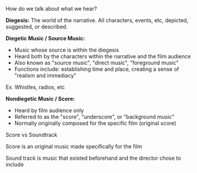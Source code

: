 How do we talk about what we hear?

**Diegesis:** The world of the narrative. All characters, events, etc, depicted, suggested, or described.

**Diegetic Music / Source Music:**
- Music whose source is within the diegesis
- Heard both by the characters within the narrative and the film audience
- Also known as "source music", "direct music", "foreground music"
- Functions include: establishing time and place, creating a sense of "realism and immediacy"

Ex. Whistles, radios, etc

**Nondiegetic Music / Score:**

- Heard by film audience only
- Referred to as the "score", "underscore", or "background music"
- Normally originally composed for the specific film (original score)

Score vs Soundtrack

Score is an original music made specifically for the film

Sound track is music that existed beforehand and the director chose to include